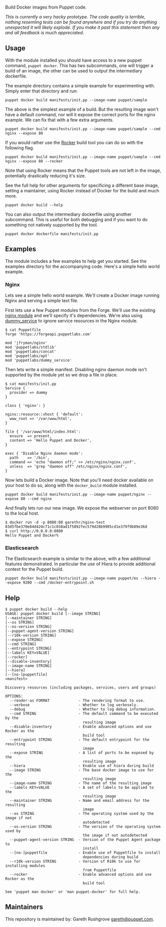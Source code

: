 Build Docker images from Puppet code.

_This is currently a very hacky prototype. The code quality is terrible,
nothing resemling tests can be found anywhere and if you try do anything
unexpected it will likely explode. If you make it past this statement
then any and all feedback is much appreciated._

## Usage

With the module installed you should have access to a new puppet
command, `puppet docker`. This has two subcommands, one will trigger a
build of an image, the other can be used to output the intermediary
dockerfile.

The example directory contains a simple example for experimenting with.
Simply enter that directory and run:

    puppet docker build manifests/init.pp --image-name puppet/sample

The above is the simplest example of a build. But the resulting image
won't have a default command, nor will it expose the correct ports for
the nginx example. We can fix that with a few extra arguments.

    puppet docker build manifests/init.pp --image-name puppet/sample --cmd nginx --expose 80

If you would rather use the
[Rocker](https://github.com/grammarly/rocker) build tool you can do so with the
following flag.

    puppet docker build manifests/init.pp --image-name puppet/sample --cmd nginx --expose 80 --rocker

Note that using Rocker means that the Puppet tools are not left in the
image, potentially drastically reducing it's size.

See the full help for other arguments for specificing a different
base image, setting a maintainer, using Rocker instead of Docker for the
build and much more.

    puppet docker build --help

You can also output the intermediary dockerfile using another
subcommand. This is useful for both debugging and if you want to do
something not natively supported by the tool.

    puppet docker dockerfile manifests/init.pp


## Examples

The module includes a few examples to help get you started. See the
examples directory for the accompanying code. Here's a simple hello
world example.


### Nginx

Lets see a simple hello world example. We'll create a Docker image
running Nginx and serving a simple text file.

First lets use a few Puppet modules from the Forge. We'll use the
existing [nginx module](https://forge.puppet.com/jfryman/nginx) and
we'll specify it's dependencies. We're also using
[dummy_service](https://forge.puppet.com/puppetlabs/dummy_service) to
ignore service resources in the Nginx module.

```
$ cat Puppetfile
forge 'https://forgeapi.puppetlabs.com'

mod 'jfryman/nginx'
mod 'puppetlabs/stdlib'
mod 'puppetlabs/concat'
mod 'puppetlabs/apt'
mod 'puppetlabs/dummy_service'
```

Then lets write a simple manifest. Disabling nginx daemon mode isn't
supported by the module yet so we drop a file in place.

```
$ cat manifests/init.pp
Service {
  provider => dummy
}

class { 'nginx': }

nginx::resource::vhost { 'default':
  www_root => '/var/www/html',
}

file { '/var/www/html/index.html':
  ensure  => present,
  content => 'Hello Puppet and Docker',
}

exec { 'Disable Nginx daemon mode':
  path    => '/bin',
  command => 'echo "daemon off;" >> /etc/nginx/nginx.conf',
  unless  => 'grep "daemon off" /etc/nginx/nginx.conf',
}
```

Now lets build a Docker image. Note that you'll need docker available on
your host to do so, along with the `docker_build` module installed.

```
puppet docker build manifests/init.pp --image-name puppet/nginx --expose 80 --cmd nginx
```

And finally lets run our new image. We expose the webserver on port 8080
to the local host.

```
$ docker run -d -p 8080:80 garethr/nginx-test
83d5fbe370e84d424c71c1c038ad1f5892fec579d28b9905cd1e379f9b89e36d
$ curl http://0.0.0.0:8080
Hello Puppet and Docker%
```

### Elasticsearch

The Elasticsearch example is similar to the above, with a few additional
features demonstrated. In particular the use of Hiera to provide
additional context for the Puppet build.

```
puppet docker build manifests/init.pp --image-name puppet/es --hiera --expose 9200 --cmd /docker-entrypoint.sh
```

## Help

```
$ puppet docker build --help
USAGE: puppet docker build [--image STRING]
[--maintainer STRING]
[--os STRING]
[--os-version STRING]
[--puppet-agent-version STRING]
[--r10k-version STRING]
[--expose STRING]
[--cmd STRING]
[--entrypoint STRING]
[--labels KEY=VALUE]
[--rocker]
[--disable-inventory]
[--image-name STRING]
[--hiera]
[--[no-]puppetfile]
<manifest>

Discovery resources (including packages, services, users and groups)

OPTIONS:
  --render-as FORMAT             - The rendering format to use.
  --verbose                      - Whether to log verbosely.
  --debug                        - Whether to log debug information.
  --cmd STRING                   - The default command to be executed by the
                                   resulting image
  --disable-inventory            - Enable advanced options and use Rocker as the
                                   build tool
  --entrypoint STRING            - The default entrypoint for the resulting
                                   image
  --expose STRING                - A list of ports to be exposed by the
                                   resulting image
  --hiera                        - Enable use of hiera during build
  --image STRING                 - The base docker image to use for the
                                   resulting image
  --image-name STRING            - The name of the resulting image
  --labels KEY=VALUE             - A set of labels to be applied to the
                                   resulting image
  --maintainer STRING            - Name and email address for the resulting
                                   image
  --os STRING                    - The operating system used by the image if not
                                   autodetected
  --os-version STRING            - The version of the operating system used by
                                   the image if not autodetected
  --puppet-agent-version STRING  - Version of the Puppet Agent package to
                                   install
  --[no-]puppetfile              - Enable use of Puppetfile to install
                                   dependencies during build
  --r10k-version STRING          - Version of R10k to use for installing modules
                                   from Puppetfile
  --rocker                       - Enable advanced options and use Rocker as the
                                   build tool

See 'puppet man docker' or 'man puppet-docker' for full help.
```

## Maintainers

This repository is maintained by: Gareth Rushgrove <gareth@puppet.com>.
